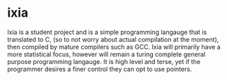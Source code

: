 # ixia

Ixia is a student project and is a simple programming langauge that is translated to C, (so to not worry about actual compilation at the moment), then 
compiled by mature compilers such as GCC. Ixia will primarily have a more statistical focus, however will remain a turing complete general purpose programming langauge. It is high level and terse, yet if the programmer desires a finer control they can opt to use pointers. 
